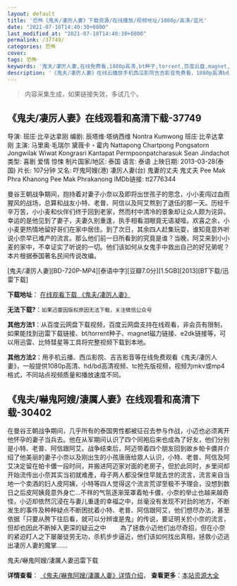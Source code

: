 ```yaml
---
layout: default
title: '恐怖《鬼夫/凄厉人妻》下载资源/在线播放/视频地址/1080p/高清/蓝光'
date: "2021-07-10T14:40:30+0800"
last_modified_at: "2021-07-10T14:40:30+0800"
permalink: /37749/
categories: 恐怖
cover:
tags: 恐怖
keywords: '鬼夫/凄厉人妻,在线免费看,1080p高清,bt种子,torrent,百度云盘,magnet,磁力链,迅雷下载资源'
description: '《鬼夫/凄厉人妻》在线云播放手机西瓜影院吉吉影音免费看，1080p高清bd/hd未删减完整版和tc抢先枪版，mkv/mp4格式，附带bt/torrent种子、magnet/磁力链、百度云盘、网盘资源迅雷下载链接'
---
```


>内容采集生成，如果链接失效，多试几个。


## 《鬼夫/凄厉人妻》在线观看和高清下载-37749

导演: 班庄·比辛达拿刚 编剧: 辰塔维·塔纳西维 Nontra Kumwong 班庄·比辛达拿刚 主演: 马里奥·毛瑞尔 黛薇卡・霍内 Nattapong Chartpong Pongsatorn Jongwilak Wiwat Kongrasri Kantapat Permpoonpatcharasuk Sean Jindachot 类型: 喜剧 爱情 惊悚 制片国家/地区: 泰国 语言: 泰语 上映日期: 2013-03-28(泰国) 片长: 107分钟 又名: 吓鬼阿嫂(港) 凄厉人妻(台) 鬼妻的丈夫 鬼丈夫 Pee Mak Phra Khanong Pee Mak Phrakanong IMDb链接: tt2776344

曼谷王朝战争期间，抱持着对妻子小奈以及即将出世孩子的思念，小小麦闯过血雨腥风的战场，总算和战友小特、老普、阿信以及阿艾熬到了退伍的那一天。历经千辛万苦，小小麦和伙伴们终于回到老家，然而村中清冷的景象却让众人颇为诧异。幸运的是他见到了妻子，夫妻久别重逢，执手相看泪眼竟无语凝噎。欢喜之余，小小麦更热情地留好哥们在家中居住。到了次日，其余四人赶集玩耍，谁知竟意外听说小奈早已难产的流言。那么他们前一日所看到的究竟是谁？当晚，阿艾来到小小麦的家中，不幸证实了听说的一切。他们该如何从女鬼手中救出自己的好兄弟呢？ 本片根据泰国著名民间传说改编。


[鬼夫/凄厉人妻][BD-720P-MP4][泰语中字][豆瓣7.0分][1.5GB][2013][BT下载/迅雷下载]

**下载地址**： [在线观看下载 《鬼夫/凄厉人妻》](https://www.btdx8.com/torrent/ghost_husband_2013.html) 


**无法下载?**：`如果迅雷因版权原因无法下载，关注微信公众号 `

**其他方法1**：从百度云网盘下载视频，百度云网盘支持在线观看，非会员有限制，如果能找到迅雷下载链接、bt/torrent种子、magnet磁力链接、e2dk链接等，可以用迅雷、比特彗星等工具将完整视频下载到本地。

**其他方法2**：用手机云播、西瓜影院、吉吉影音等在线免费观看《鬼夫/凄厉人妻》，一般提供1080p高清、hd/bd高清视频、tc抢先版视频，视频为mkv或mp4格式，不同站点视频质量和播放速度不同。


## 《鬼夫/嚇鬼阿嫂/淒厲人妻》在线观看和高清下载-30402

在曼谷王朝战争期间，几乎所有的泰国男性都被征召去参与作战，小迈也必须离开他怀孕的妻子当兵去。他在从军期间认识了四个同袍后来也成為了好友，他们分别是小特、老普、阿信跟阿艾。战争结束后，阿迈带着四个朋友回到故乡帕卡儂并介绍了他美丽的妻子小奈以及刚出生的小孩唐唐给眾人认识，小特、老普、阿信及阿艾决定留在帕卡儂一段时间，并搬进阿迈家对面的老房子，但於此同时，乡里间却开始流传出小奈其实当初就难產，母子两人都没保住早就去世的流言，流言来自当地一个卖酒的妇人皮阿姨，小特等四人觉得这个流言荒谬至极不予理会，没想到数日之后皮阿姨竟意外身亡…不祥的气氛逐渐笼罩着帕卡儂，小奈的举止也越来越奇怪，小迈却依然沉浸在与妻儿重逢的幸福之中，丝毫没有发现不对劲的地方，不断发生的事件及种种疑点不断困扰着小特、老普、阿信跟阿艾，他们想尽办法，甚至依据「只要从胯下往后看，就可以分辨谁是鬼」的传说，要证明关於小奈的流言，但却也因此不断掉入更深的疑云之中 　　為了拯救小迈他们出尽奇招，但在小奈的紧迫盯人之下屡屡徒劳无功，杀机步步逼近，他们该如何找出真相，拯救小迈逃出凄厉人妻的魔掌......


鬼夫/嚇鬼阿嫂/淒厲人妻迅雷下载

**详情查看**： [《鬼夫/嚇鬼阿嫂/淒厲人妻》详情介绍](/movie/30402/)， **查看更多**：[本站资源大全](/movie/t/all/)


